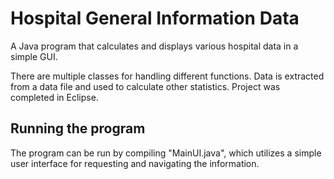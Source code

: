 # Hospital General Information Data
A Java program that calculates and displays various hospital data in a simple GUI.

There are multiple classes for handling different functions. Data is extracted from a data file and used to calculate other statistics. Project was completed in Eclipse.

## Running the program
The program can be run by compiling "MainUI.java", which utilizes a simple user interface for requesting and navigating the information.

